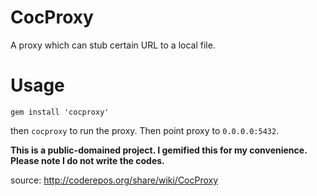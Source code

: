 CocProxy
========

A proxy which can stub certain URL to a local file.

Usage
===

`gem install 'cocproxy'`

then `cocproxy` to run the proxy. Then point proxy to `0.0.0.0:5432`.

**This is a public-domained project. I gemified this for my convenience. Please note I do not write the codes.**

source: http://coderepos.org/share/wiki/CocProxy
